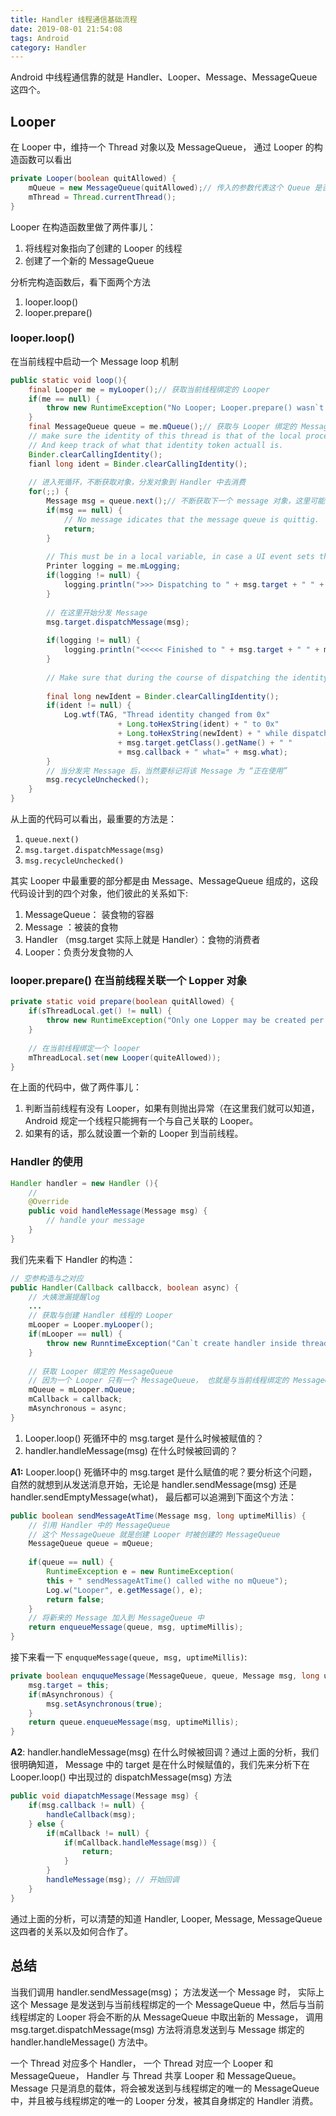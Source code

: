```yaml
---
title: Handler 线程通信基础流程
date: 2019-08-01 21:54:08
tags: Android
category: Handler
---
```



Android 中线程通信靠的就是 Handler、Looper、Message、MessageQueue 这四个。

## Looper 

在 Looper 中，维持一个 Thread 对象以及 MessageQueue， 通过 Looper 的构造函数可以看出

```java
private Looper(boolean quitAllowed) {
    mQueue = new MessageQueue(quitAllowed);// 传入的参数代表这个 Queue 是否能够被退出
    mThread = Thread.currentThread();
}
```

<!-- more -->

Looper 在构造函数里做了两件事儿：

1. 将线程对象指向了创建的 Looper 的线程
2. 创建了一个新的  MessageQueue

分析完构造函数后，看下面两个方法

1. looper.loop()
2. looper.prepare()

<!--more-->

### looper.loop()

在当前线程中启动一个 Message loop 机制

```Java
public static void loop(){
    final Looper me = myLooper();// 获取当前线程绑定的 Looper
    if(me == null) {
		throw new RuntimeException("No Looper; Looper.prepare() wasn`t called on this thread");        
    }
    final MessageQueue queue = me.mQueue();// 获取与 Looper 绑定的 MessageQueue
    // make sure the identity of this thread is that of the local process,
    // And keep track of what that identity token actuall is.
    Binder.clearCallingIdentity();
    fianl long ident = Binder.clearCallingIdentity();
    
    // 进入死循环，不断获取对象，分发对象到 Handler 中去消费
    for(;;) {
        Message msg = queue.next();// 不断获取下一个 message 对象，这里可能会造成阻塞。
        if(msg == null) {
            // No message idicates that the message queue is quittig.
            return;
        }
        
        // This must be in a local variable, in case a UI event sets the logger
        Printer logging = me.mLogging;
        if(logging != null) {
            logging.println(">>> Dispatching to " + msg.target + " " + msg.callback _ ": " + msg.what);
        }
        
        // 在这里开始分发 Message 
        msg.target.dispatchMessage(msg);
        
        if(logging != null) {
            logging.println("<<<<< Finished to " + msg.target + " " + msg.callback);
        }
        
        // Make sure that during the course of dispatching the identity of the thread wasn`t corrupted.
        
        final long newIdent = Binder.clearCallingIdentity();
        if(ident != null) {
            Log.wtf(TAG, "Thread identity changed from 0x"
                        + Long.toHexString(ident) + " to 0x"
                        + Long.toHexString(newIdent) + " while dispatching to "
                        + msg.target.getClass().getName() + " "
                        + msg.callback + " what=" + msg.what);
        }
        // 当分发完 Message 后，当然要标记将该 Message 为 “正在使用”
        msg.recycleUnchecked();
    }
}
```

从上面的代码可以看出，最重要的方法是：

1. `queue.next()`
2. `msg.target.dispatchMessage(msg)`
3. `msg.recycleUnchecked()`

其实 Looper 中最重要的部分都是由 Message、MessageQueue 组成的，这段代码设计到的四个对象，他们彼此的关系如下:

1. MessageQueue： 装食物的容器
2. Message ：被装的食物
3. Handler （msg.target 实际上就是 Handler）：食物的消费者
4. Looper：负责分发食物的人



### looper.prepare() 在当前线程关联一个 Lopper 对象

```java
private static void prepare(boolean quitAllowed) {
    if(sThreadLocal.get() != null) {
        throw new RuntimeException("Only one Lopper may be created per thread");
    }
    
    // 在当前线程绑定一个 looper
    mThreadLocal.set(new Looper(quiteAllowed));
}
```

在上面的代码中，做了两件事儿：

1. 判断当前线程有没有 Looper，如果有则抛出异常（在这里我们就可以知道，Android 规定一个线程只能拥有一个与自己关联的 Looper。
2. 如果有的话，那么就设置一个新的 Looper 到当前线程。

### Handler 的使用

```java
Handler handler = new Handler (){
    // 
    @Override
    public void handleMessage(Message msg) {
        // handle your message
    }
}
```

我们先来看下 Handler 的构造：

```java
// 空参构造与之对应
public Handler(Callback callbacck, boolean async) {
    // 大姨泄漏提醒log
    ...
    // 获取与创建 Handler 线程的 Looper
    mLooper = Looper.myLooper();
    if(mLooper == null) {
        throw new RunntimeException("Can`t create handler inside thread that has not called Looper.prepare()");
    }
    
    // 获取 Looper 绑定的 MessageQueue
    // 因为一个 Looper 只有一个 MessageQueue， 也就是与当前线程绑定的 MessageQueue
    mQueue = mLooper.mQueue;
    mCallback = callback;
    mAsynchronous = async;
}
```

1. Looper.loop() 死循环中的 msg.target 是什么时候被赋值的？
2. handler.handleMessage(msg) 在什么时候被回调的？



**A1:** Looper.loop() 死循环中的 msg.target 是什么赋值的呢？要分析这个问题，自然的就想到从发送消息开始，无论是 handler.sendMessage(msg)  还是 handler.sendEmptyMessage(what)， 最后都可以追溯到下面这个方法：

```java
public boolean sendMessageAtTime(Message msg, long uptimeMillis) {
    // 引用 Handler 中的 MessageQueue
    // 这个 MessageQueue 就是创建 Looper 时被创建的 MessageQueue
    MessageQueue queue = mQueue;
    
    if(queue == null) {
        RuntimeException e = new RuntimeException(
        this + " sendMessageAtTime() called withe no mQueue");
        Log.w("Looper", e.getMessage(), e);
        return false;
    }
    // 将新来的 Message 加入到 MessageQueue 中
    return enqueueMessage(queue, msg, uptimeMillis);
}
```

接下来看一下 `enququeMessage(queue, msg, uptimeMillis)`:

```java
private boolean enququeMessage(MessageQueue, queue, Message msg, long uptimeMillis) {
   	msg.target = this;
   	if(mAsynchronous) {
        msg.setAsynchronous(true);
   	}
   	return queue.enqueueMessage(msg, uptimeMillis);
}
```



**A2**:  handler.handleMessage(msg) 在什么时候被回调？通过上面的分析，我们很明确知道， Message 中的 target 是在什么时候赋值的，我们先来分析下在 Looper.loop() 中出现过的 dispatchMessage(msg) 方法

```Java
public void diapatchMessage(Message msg) {
    if(msg.callback != null) {
        handleCallback(msg);
    } else {
        if(mCallback != null) {
            if(mCallback.handleMessage(msg)) {
                return;
            }
        }
        handleMessage(msg); // 开始回调
    }
}
```

通过上面的分析，可以清楚的知道 Handler, Looper, Message, MessageQueue 这四者的关系以及如何合作了。



## 总结

当我们调用 handler.sendMessage(msg)； 方法发送一个 Message 时， 实际上这个 Message 是发送到与当前线程绑定的一个 MessageQueue 中，然后与当前线程绑定的 Looper 将会不断的从 MessageQueue 中取出新的 Message， 调用 msg.target.dispatchMessage(msg) 方法将消息发送到与 Message 绑定的 handler.handleMessage() 方法中。

一个 Thread 对应多个 Handler， 一个 Thread 对应一个 Looper 和 MessageQueue， Handler 与 Thread 共享 Looper 和 MessageQueue。 Message 只是消息的载体，将会被发送到与线程绑定的唯一的 MessageQueue 中，并且被与线程绑定的唯一的 Looper 分发，被其自身绑定的 Handler 消费。

